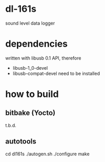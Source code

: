 # dl-161s
sound level data logger

# dependencies

written with libusb 0.1 API, therefore
* libusb-1_0-devel
* libusb-compat-devel
need to be installed

# how to build

## bitbake (Yocto) 

t.b.d.

## autotools

cd dl161s
./autogen.sh 
./configure 
make


